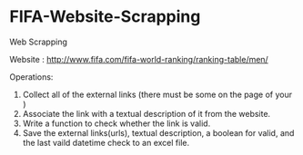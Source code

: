 # FIFA-Website-Scrapping
Web Scrapping

Website : http://www.fifa.com/fifa-world-ranking/ranking-table/men/

Operations:

1) Collect all of the external links (there must be some on the page of your )
2) Associate the link with a textual description of it from the website.
3) Write a function to check whether the link is valid.
4) Save the external links(urls), textual description, a boolean for valid, and the last vaild datetime check to an excel file.
